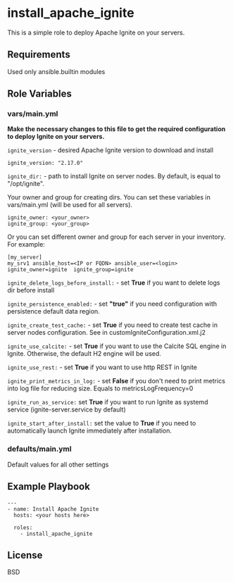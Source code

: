 install_apache_ignite
=========

This is a simple role to deploy Apache Ignite on your servers.


## Requirements

Used only ansible.builtin modules

## Role Variables

### vars/main.yml

**Make the necessary changes to this file to get the required configuration to deploy Ignite on your servers.**

`ignite_version` - desired Apache Ignite version to download and install
```
ignite_version: "2.17.0"
```
`ignite_dir:` - path to install Ignite on server nodes. By default, is equal to "/opt/ignite".

Your owner and group for creating dirs. You can set these variables in vars/main.yml (will be used for all servers).
```
ignite_owner: <your_owner>
ignite_group: <your_group>
```
Or you can set different owner and group for each server in your inventory. For example:
```
[my_server]
my_srv1 ansible_host=<IP or FQDN> ansible_user=<login> ignite_owner=ignite  ignite_group=ignite
```
`ignite_delete_logs_before_install:` - set **True** if you want to delete logs dir before install

`ignite_persistence_enabled:` - set **"true"** if you need configuration with persistence default data region.

`ignite_create_test_cache:` - set **True** if you need to create test cache in server nodes configuration. See in customIgniteConfiguration.xml.j2 

`ignite_use_calcite:` - set **True** if you want to use the Calcite SQL engine in Ignite. Otherwise, the default H2 engine will be used.

`ignite_use_rest:` - set **True** if you want to use http REST in Ignite

`ignite_print_metrics_in_log:` - set **False** if you don't need to print metrics into log file for reducing size. Equals to metricsLogFrequency=0

`ignite_run_as_service:` set **True** if you want to run Ignite as systemd service (ignite-server.service by default)

`ignite_start_after_install:` set the value to **True** if you need to automatically launch Ignite immediately after installation.


### defaults/main.yml

Default values for all other settings



Example Playbook
----------------

```
---
- name: Install Apache Ignite
  hosts: <your hosts here>

  roles:
    - install_apache_ignite
```

License
-------

BSD

